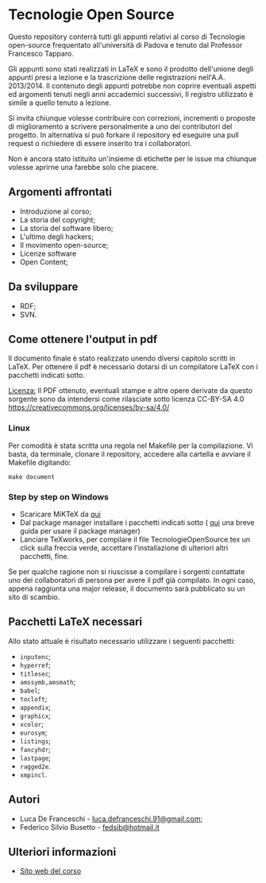 Tecnologie Open Source
======================

Questo repository conterrà tutti gli appunti relativi al corso di Tecnologie open-source frequentato all'università di Padova e tenuto dal Professor Francesco Tapparo.

Gli appunti sono stati realizzati in LaTeX e sono il prodotto dell'unione degli appunti presi a lezione e la trascrizione delle registrazioni nell'A.A. 2013/2014. 
Il contenuto degli appunti potrebbe non coprire eventuali aspetti ed argomenti tenuti negli anni accademici successivi, Il registro utilizzato è simile a quello tenuto a lezione.


Si invita chiunque volesse contribuire con correzioni, incrementi o proposte di miglioramento a scrivere personalmente a uno dei contributori del progetto. In alternativa si può forkare il repository ed eseguire una pull request o richiedere di essere inserito tra i collaboratori.

Non è ancora stato istituito un'insieme di etichette per le issue ma chiunque volesse aprirne una farebbe solo che piacere.

## Argomenti affrontati

* Introduzione al corso;
* La storia del copyright;
* La storia del software libero;
* L'ultimo degli hackers;
* Il movimento open-source;
* Licenze software
* Open Content;

## Da sviluppare

* RDF;
* SVN.

## Come ottenere l'output in pdf

Il documento finale è stato realizzato unendo diversi capitolo scritti in LaTeX. Per ottenere il pdf è necessario dotarsi di un compilatore LaTeX con i pacchetti indicati sotto. 

[Licenza:](images/cc_by.png) Il PDF ottenuto, eventuali stampe e altre opere derivate da questo sorgente sono da intendersi come rilasciate sotto licenza CC-BY-SA 4.0 https://creativecommons.org/licenses/by-sa/4.0/

### Linux

Per comodità è stata scritta una regola nel Makefile per la compilazione. Vi basta, da terminale, clonare il repository, accedere alla cartella e avviare il Makefile digitando:

`make document`

### Step by step on Windows

* Scaricare MiKTeX da [qui](http://miktex.org/portable)
* Dal package manager installare i pacchetti indicati sotto ( [qui](http://docs.miktex.org/manual/pkgmgt.html) una breve guida per usare il package manager)
* Lanciare TeXworks, per compilare il file TecnologieOpenSource.tex un click sulla freccia verde, accettare l'installazione di ulteriori altri pacchetti, fine.

Se per qualche ragione non si riuscisse a compilare i sorgenti contattate uno dei collaboratori di persona per avere il pdf già compilato. In ogni caso, appena raggiunta una major release, il documento sarà pubblicato su un sito di scambio.

## Pacchetti LaTeX necessari

Allo stato attuale è risultato necessario utilizzare i seguenti pacchetti:

* `inputenc`;
* `hyperref`;
* `titlesec`;
* `amssymb,amsmath`;
* `babel`;
* `tocloft`;
* `appendix`;
* `graphicx`;
* `xcolor`;
* `eurosym`;
* `listings`;
* `fancyhdr`;
* `lastpage`;
* `ragged2e`.
* `xmpincl`.

## Autori

* Luca De Franceschi - <luca.defranceschi.91@gmail.com>;
* Federico Silvio Busetto - <fedsib@hotmail.it>

## Ulteriori informazioni

* [Sito web del corso](http://www.math.unipd.it/~tapparo/TOS/index.html)

